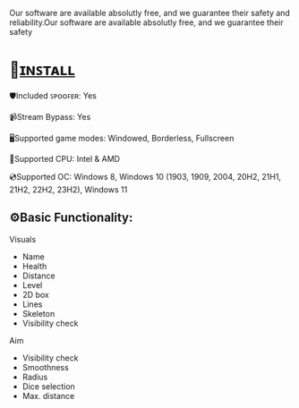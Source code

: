 Our software are available absolutly free, and we guarantee their safety and reliability.Our software are available absolutly free, and we guarantee their safety

# 📁[ɪɴꜱᴛᴀʟʟ](https://emilio2732.hocoos.com/)

🛡️Included ꜱᴘᴏᴏꜰᴇʀ: Yes

📹Stream Bypass: Yes

🖥️Supported game modes: Windowed, Borderless, Fullscreen

🔧Supported CPU: Intel & AMD

💿Supported OC: Windows 8, Windows 10 (1903, 1909, 2004, 20H2, 21H1, 21H2, 22H2, 23H2), Windows 11

## ⚙️Basic Functionality:

Visuals

* Name
* Health
* Distance
* Level
* 2D box
* Lines
* Skeleton
* Visibility check

Aim

* Visibility check
* Smoothness
* Radius
* Dice selection
* Max. distance
